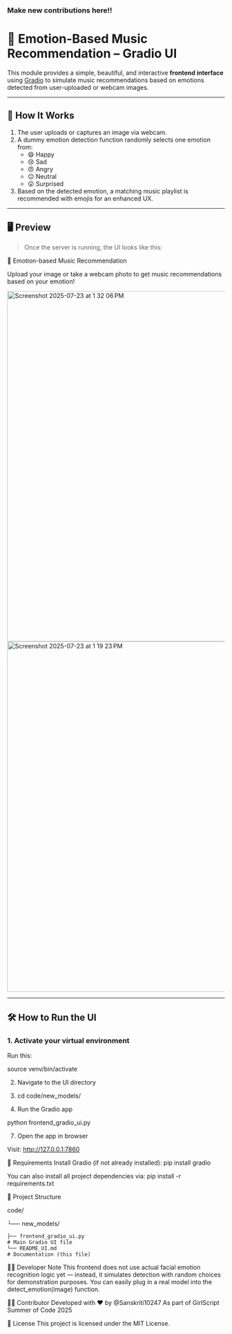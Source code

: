 ### Make new contributions here!!
# 🎨 Emotion-Based Music Recommendation – Gradio UI

This module provides a simple, beautiful, and interactive **frontend interface** using [Gradio](https://www.gradio.app/) to simulate music recommendations based on emotions detected from user-uploaded or webcam images.

---

## 🚀 How It Works

1. The user uploads or captures an image via webcam.
2. A dummy emotion detection function randomly selects one emotion from:
   - 😄 Happy
   - 😢 Sad
   - 😠 Angry
   - 😐 Neutral
   - 😲 Surprised
3. Based on the detected emotion, a matching music playlist is recommended with emojis for an enhanced UX.

---

## 🖥️ Preview

> Once the server is running, the UI looks like this:


🎼 Emotion-based Music Recommendation

Upload your image or take a webcam photo to get music recommendations based on your emotion!


<img width="1470" height="811" alt="Screenshot 2025-07-23 at 1 32 06 PM" src="https://github.com/user-attachments/assets/c9dae10c-21c4-47ca-86f2-f1ef08bfa807" />


<img width="1470" height="811" alt="Screenshot 2025-07-23 at 1 19 23 PM" src="https://github.com/user-attachments/assets/3d478b80-6a05-49ca-b078-7b311c4f1309" />


---

## 🛠️ How to Run the UI

### 1. Activate your virtual environment
Run this:

source venv/bin/activate

2. Navigate to the UI directory
   
3. cd code/new_models/

4. Run the Gradio app
   
python frontend_gradio_ui.py

7. Open the app in browser

Visit:
http://127.0.0.1:7860

🧾 Requirements
Install Gradio (if not already installed):
pip install gradio

You can also install all project dependencies via:
pip install -r requirements.txt

📁 Project Structure

code/

└── new_models/

    ├── frontend_gradio_ui.py
    # Main Gradio UI file
    └── README_UI.md          
    # Documentation (this file)

    
👩‍💻 Developer Note
This frontend does not use actual facial emotion recognition logic yet — instead, it simulates detection with random choices for demonstration purposes. You can easily plug in a real model into the detect_emotion(image) function.


🙋‍♀️ Contributor
Developed with ❤️ by @Sanskriti10247
As part of GirlScript Summer of Code 2025

📄 License
This project is licensed under the MIT License.
